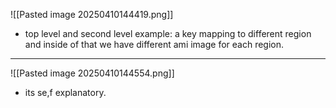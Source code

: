 ![[Pasted image 20250410144419.png]]

- top level and second level example: a key mapping to different region and inside of that we have different ami image for each region.

---


![[Pasted image 20250410144554.png]]
- its se,f explanatory.

